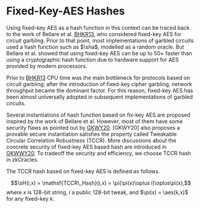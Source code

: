 # Fixed-Key-AES Hashes
Using fixed-key AES as a hash function in this context can be traced back to the work of Bellare et al. [BHKR13](https://eprint.iacr.org/2013/426.pdf), who considered fixed-key AES for circuit garbling. Prior to that point, most implementations of garbled circuits used a hash function such as $\sha$, modelled as a random oracle. But Bellare et al. showed that using fixed-key AES can be up to $50\times$ faster than using a cryptographic hash function due to hardware support for AES provided by modern processors.

Prior to [BHKR13](https://eprint.iacr.org/2013/426.pdf) CPU time was the main bottleneck for protocols based on circuit garbling; after the introduction of fixed-key cipher garbling, network throughput became the dominant factor. For this reason, fixed-key AES has been almost universally adopted in subsequent implementations of garbled circuits.

Several instantiations of hash function based on fix-key AES are proposed inspired by the work of Bellare et al. However, most of them have some security flaws as pointed out by [GKWY20](https://eprint.iacr.org/2019/074.pdf). [GKWY20] also proposes a provable secure instantiation satisfies the property called Tweakable Circular Correlation Robustness (TCCR). More discussions about the concrete security of fixed-key AES based hash are introduced in [GKWWY20](https://eprint.iacr.org/2019/1168.pdf). To tradeoff the security and efficiency, we choose TCCR hash in zkOracles.

The TCCR hash based on fixed-key AES is defined as follows.

$$\sH(i,x) = \mathsf{TCCR\_Hash}(i,x) = \pi(\pi(x)\oplus i)\oplus\pi(x),$$
where $x$ is $128$-bit string, $i$ a public $128$-bit $\mathsf{tweak}$, and $\pi(x) = \aes(k,x)$ for any fixed-key $k$.